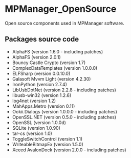 # MPManager_OpenSource
Open source components used in MPManager software.

## Packages source code
- AlphaFS (version 1.6.0 - including patches)
- AlphaFS (version 2.0.1)
- Bouncy Castle Crypto (version 1.7)
- ComplexDataTemplates (version 1.0.0.0)
- ELFSharp (version 0.0.10.0)
- Galasoft Mvvm Light (version 4.2.30)
- IronPython (version 2.7.4)
- LibUsbDotNet (version 2.2.8 - including patches)
- libusb-win32 (version 1.2.6)
- log4net (version 1.2)
- MahApps.Metro (version 0.11)
- Ookii.Dialogs (version 1.0.0.0 - including patches)
- OpenSSL.NET (version 0.5.0 - including patches)
- OpenSSL (version 1.0.0d)
- SQLite (version 1.0.90)
- tar-cs (version 1.0)
- ToggleSwitchControl (version 1.1)
- WriteableBitmapEx (version 1.5.0)
- Xceed AvalonDock (version 2.0.0 - including patches)